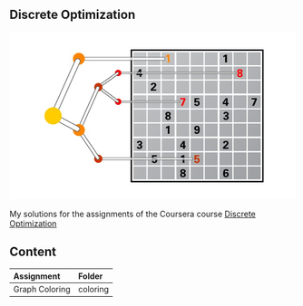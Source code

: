 ## Discrete Optimization
![discrete-optimization](./discrete-optimization.jpeg)
  
My solutions for the assignments of the Coursera course [Discrete Optimization](https://www.coursera.org/learn/discrete-optimization/home/info)

## Content
| Assignment          | Folder          |
| :------------------ |:----------------|
| Graph Coloring      | coloring        |
